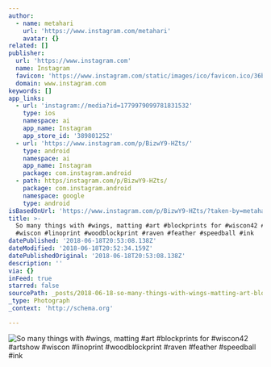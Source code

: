 ```yaml
---
author:
  - name: metahari
    url: 'https://www.instagram.com/metahari'
    avatar: {}
related: []
publisher:
  url: 'https://www.instagram.com'
  name: Instagram
  favicon: 'https://www.instagram.com/static/images/ico/favicon.ico/36b3ee2d91ed.ico'
  domain: www.instagram.com
keywords: []
app_links:
  - url: 'instagram://media?id=1779979099781831532'
    type: ios
    namespace: ai
    app_name: Instagram
    app_store_id: '389801252'
  - url: 'https://www.instagram.com/p/BizwY9-HZts/'
    type: android
    namespace: ai
    app_name: Instagram
    package: com.instagram.android
  - path: https/instagram.com/p/BizwY9-HZts/
    package: com.instagram.android
    namespace: google
    type: android
isBasedOnUrl: 'https://www.instagram.com/p/BizwY9-HZts/?taken-by=metahari'
title: >-
  So many things with #wings, matting #art #blockprints for #wiscon42 #artshow
  #wiscon #linoprint #woodblockprint #raven #feather #speedball #ink
datePublished: '2018-06-18T20:53:08.138Z'
dateModified: '2018-06-18T20:52:34.159Z'
datePublishedOriginal: '2018-06-18T20:53:08.138Z'
description: ''
via: {}
inFeed: true
starred: false
sourcePath: _posts/2018-06-18-so-many-things-with-wings-matting-art-blockprints-for-w.md
_type: Photograph
_context: 'http://schema.org'

---
```

![So many things with #wings, matting #art #blockprints for #wiscon42 #artshow #wiscon #linoprint #woodblockprint #raven #feather #speedball #ink](https://scontent-iad3-1.cdninstagram.com/vp/9e0997d08f9d8a169863e8c78dae2c7f/5BA0F997/t51.2885-15/e35/31463281_396962607448981_885760064755859456_n.jpg)